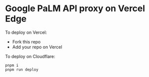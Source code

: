 # Google PaLM API proxy on Vercel Edge

To deploy on Vercel:

- Fork this repo
- Add your repo on Vercel

To deploy on Cloudflare:

```
pnpm i
pnpm run deploy
```
